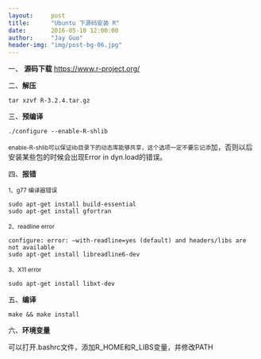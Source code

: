 ```yaml
---
layout:     post
title:      "Ubuntu 下源码安装 R"
date:       2016-05-10 12:00:00
author:     "Jay Guo"
header-img: "img/post-bg-06.jpg"
---
```


一、 **源码下载**
    <https://www.r-project.org/>

二、**解压**

	tar xzvf R-3.2.4.tar.gz


三、**预编译**

	./configure --enable-R-shlib

<small>enable-R-shlib可以保证lib目录下的动态库能够共享，这个选项一定不要忘记添</small>加，否则以后安装某些包的时候会出现Error in dyn.load的错误。

四、**报错**

<small>1、g77 编译器错误</small>

	sudo apt-get install build-essential
	sudo apt-get install gfortran

<small>2、readline error</small>

	configure: error: –with-readline=yes (default) and headers/libs are not available
	sudo apt-get install libreadline6-dev
<small>3、X11 error</small>

	sudo apt-get install libxt-dev


五、**编译**

	make && make install

六、**环境变量**  
        
可以打开.bashrc文件，添加R_HOME和R_LIBS变量，并修改PATH<small>


